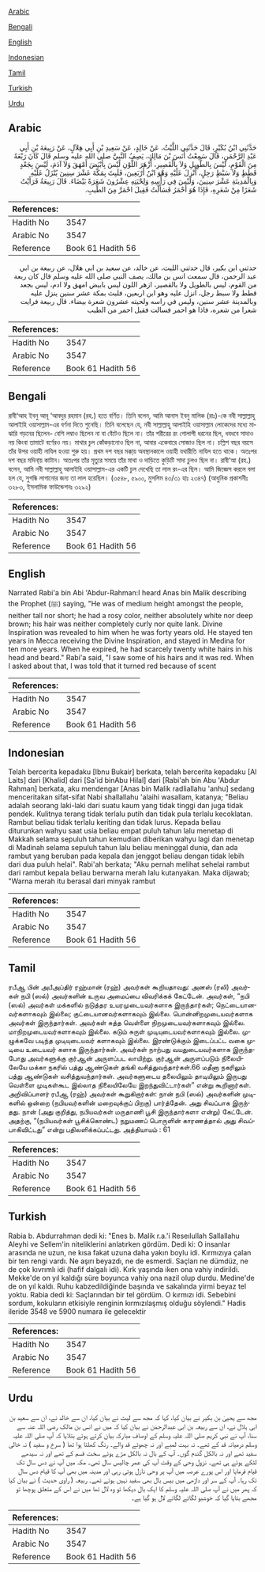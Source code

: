 [Arabic](#arabic)

[Bengali](#bengali)

[English](#english)

[Indonesian](#indonesian)

[Tamil](#tamil)

[Turkish](#turkish)

[Urdu](#urdu)

## Arabic


<div dir="rtl" lang="ar" style={{fontSize:'larger',backgroundColor:'#f8f9fa',padding:20}}>
حَدَّثَنِي ابْنُ بُكَيْرٍ، قَالَ حَدَّثَنِي اللَّيْثُ، عَنْ خَالِدٍ، عَنْ سَعِيدِ بْنِ أَبِي هِلاَلٍ، عَنْ رَبِيعَةَ بْنِ أَبِي عَبْدِ الرَّحْمَنِ، قَالَ سَمِعْتُ أَنَسَ بْنَ مَالِكٍ، يَصِفُ النَّبِيَّ صلى الله عليه وسلم قَالَ كَانَ رَبْعَةً مِنَ الْقَوْمِ، لَيْسَ بِالطَّوِيلِ وَلاَ بِالْقَصِيرِ، أَزْهَرَ اللَّوْنِ لَيْسَ بِأَبْيَضَ أَمْهَقَ وَلاَ آدَمَ، لَيْسَ بِجَعْدٍ قَطَطٍ وَلاَ سَبْطٍ رَجِلٍ، أُنْزِلَ عَلَيْهِ وَهْوَ ابْنُ أَرْبَعِينَ، فَلَبِثَ بِمَكَّةَ عَشْرَ سِنِينَ يُنْزَلُ عَلَيْهِ وَبِالْمَدِينَةِ عَشْرَ سِنِينَ، وَلَيْسَ فِي رَأْسِهِ وَلِحْيَتِهِ عِشْرُونَ شَعَرَةً بَيْضَاءَ‏.‏ قَالَ رَبِيعَةُ فَرَأَيْتُ شَعَرًا مِنْ شَعَرِهِ، فَإِذَا هُوَ أَحْمَرُ فَسَأَلْتُ فَقِيلَ احْمَرَّ مِنَ الطِّيبِ‏.‏
</div>
<div style={{backgroundColor:'#f8f9fa',padding:20, marginBottom: 10}}><table> <thead> <tr> <th>References:</th> <th></th> </tr> </thead> <tbody><tr><td>Hadith No</td><td>3547</td></tr><tr><td>Arabic No</td><td>3547</td></tr><tr><td>Reference</td><td>Book 61 Hadith 56</td></tr></tbody></table></div>


<div dir="rtl" lang="ar" style={{fontSize:'larger',backgroundColor:'#f8f9fa',padding:20}}>
حدثني ابن بكير، قال حدثني الليث، عن خالد، عن سعيد بن ابي هلال، عن ربيعة بن ابي عبد الرحمن، قال سمعت انس بن مالك، يصف النبي صلى الله عليه وسلم قال كان ربعة من القوم، ليس بالطويل ولا بالقصير، ازهر اللون ليس بابيض امهق ولا ادم، ليس بجعد قطط ولا سبط رجل، انزل عليه وهو ابن اربعين، فلبث بمكة عشر سنين ينزل عليه وبالمدينة عشر سنين، وليس في راسه ولحيته عشرون شعرة بيضاء. قال ربيعة فرايت شعرا من شعره، فاذا هو احمر فسالت فقيل احمر من الطيب
</div>
<div style={{backgroundColor:'#f8f9fa',padding:20, marginBottom: 10}}><table> <thead> <tr> <th>References:</th> <th></th> </tr> </thead> <tbody><tr><td>Hadith No</td><td>3547</td></tr><tr><td>Arabic No</td><td>3547</td></tr><tr><td>Reference</td><td>Book 61 Hadith 56</td></tr></tbody></table></div>

## Bengali


<div dir="ltr" lang="bn" style={{fontSize:'larger',backgroundColor:'#f8f9fa',padding:20}}>
রাবী‘আহ ইবনু আবূ ‘আবদুর রহমান (রহ.) হতে বর্ণিত। তিনি বলেন, আমি আনাস ইবনু মালিক (রাঃ)-কে নবী সাল্লাল্লাহু আলাইহি ওয়াসাল্লাম-এর বর্ণনা দিতে শুনেছি। তিনি বলেছেন যে, নবী সাল্লাল্লাহু আলাইহি ওয়াসাল্লাম লোকেদের মধ্যে মাঝারি গড়নের ছিলেন- বেশি লম্বাও ছিলেন না বা বেঁটেও ছিলে না। তাঁর শরীরের রং গোলাপী ধরনের ছিল, ধবধবে সাদাও নয় কিংবা তামাটে বর্ণেরও নয়। মাথার চুল কোঁকড়ানোও ছিল না, আবার একেবারে সোজাও ছিল না। চল্লিশ বছর বয়সে তাঁর উপর ওয়াহী নাযিল হওয়া শুরু হয়। প্রথম দশ বছর মক্কা্য় অবস্থানকালে ওয়াহী যথারীতি নাযিল হতে থাকে। অতঃপর দশ বছর মদিনা্য় কাটান। অতঃপর তাঁর মৃত্যুর সময়ে তাঁর মাথা ও দাড়িতে কুড়িটি সাদা চুলও ছিল না। রাবী‘আ (রহ.) বলেন, আমি নবী সাল্লাল্লাহু আলাইহি ওয়াসাল্লাম-এর একটি চুল দেখেছি তা লাল রং-এর ছিল। আমি জিজ্ঞেস করলে বলা হল যে, সুগন্ধি লাগানোর জন্য তা লাল হয়েছিল। (৩৫৪৮, ৫৯০০, মুসলিম ৪৩/৩১ হাঃ ২৩৪৭) (আধুনিক প্রকাশনীঃ ৩২৮৩, ইসলামিক ফাউন্ডেশনঃ ৩২৯২)
</div>
<div style={{backgroundColor:'#f8f9fa',padding:20, marginBottom: 10}}><table> <thead> <tr> <th>References:</th> <th></th> </tr> </thead> <tbody><tr><td>Hadith No</td><td>3547</td></tr><tr><td>Arabic No</td><td>3547</td></tr><tr><td>Reference</td><td>Book 61 Hadith 56</td></tr></tbody></table></div>

## English


<div dir="ltr" lang="en" style={{fontSize:'larger',backgroundColor:'#f8f9fa',padding:20}}>
Narrated Rabi'a bin Abi 'Abdur-Rahman:I heard Anas bin Malik describing the Prophet (ﷺ) saying, "He was of medium height amongst the people, neither tall nor short; he had a rosy color, neither absolutely white nor deep brown; his hair was neither completely curly nor quite lank. Divine Inspiration was revealed to him when he was forty years old. He stayed ten years in Mecca receiving the Divine Inspiration, and stayed in Medina for ten more years. When he expired, he had scarcely twenty white hairs in his head and beard." Rabi'a said, "I saw some of his hairs and it was red. When I asked about that, I was told that it turned red because of scent
</div>
<div style={{backgroundColor:'#f8f9fa',padding:20, marginBottom: 10}}><table> <thead> <tr> <th>References:</th> <th></th> </tr> </thead> <tbody><tr><td>Hadith No</td><td>3547</td></tr><tr><td>Arabic No</td><td>3547</td></tr><tr><td>Reference</td><td>Book 61 Hadith 56</td></tr></tbody></table></div>

## Indonesian


<div dir="ltr" lang="id" style={{fontSize:'larger',backgroundColor:'#f8f9fa',padding:20}}>
Telah bercerita kepadaku [Ibnu Bukair] berkata, telah bercerita kepadaku [Al Laits] dari [Khalid] dari [Sa'id binAbu Hilal] dari [Rabi'ah bin Abu 'Abdur Rahman] berkata, aku mendengar [Anas bin Malik radliallahu 'anhu] sedang menceritakan sifat-sifat Nabi shallallahu 'alaihi wasallam, katanya; "Beliau adalah seorang laki-laki dari suatu kaum yang tidak tinggi dan juga tidak pendek. Kulitnya terang tidak terlalu putih dan tidak pula terlalu kecoklatan. Rambut beliau tidak terlalu keriting dan tidak lurus. Kepada beliau diturunkan wahyu saat usia beliau empat puluh tahun lalu menetap di Makkah selama sepuluh tahun kemudian diberikan wahyu lagi dan menetap di Madinah selama sepuluh tahun lalu beliau meninggal dunia, dan ada rambut yang beruban pada kepala dan jenggot beliau dengan tidak lebih dari dua puluh helai". Rabi'ah berkata; "Aku pernah melihat sehelai rambut dari rambut kepala beliau berwarna merah lalu kutanyakan. Maka dijawab; "Warna merah itu berasal dari minyak rambut
</div>
<div style={{backgroundColor:'#f8f9fa',padding:20, marginBottom: 10}}><table> <thead> <tr> <th>References:</th> <th></th> </tr> </thead> <tbody><tr><td>Hadith No</td><td>3547</td></tr><tr><td>Arabic No</td><td>3547</td></tr><tr><td>Reference</td><td>Book 61 Hadith 56</td></tr></tbody></table></div>

## Tamil


<div dir="ltr" lang="ta" style={{fontSize:'larger',backgroundColor:'#f8f9fa',padding:20}}>
ரபீஆ பின் அபீஅப்திர் ரஹ்மான் (ரஹ்) அவர்கள் கூறியதாவது: அனஸ் (ரலி) அவர்கள் நபி (ஸல்) அவர்களின் உருவ அமைப்பை விவரிக்கக் கேட்டேன். அவர்கள், “நபி (ஸல்) அவர்கள் மக்களில் நடுத்தர உயரமுடையவர்களாக இருந்தார்கள்; நெட்டையானவர்களாகவும் இல்லை; குட்டையானவர்களாகவும் இல்லை. பொன்னிறமுடையவர்களாக அவர்கள் இருந்தார்கள். அவர்கள் சுத்த வெள்ளை நிறமுடையவர்களாகவும் இல்லை. மாநிறமுடையவர்களாகவும் இல்லை. கடும் சுருள் முடியுடையவர்களாகவும் இல்லை. முழுக்கவே படிந்த முடியுடையவர் களாகவும் இல்லை. இரண்டுக்கும் இடைப்பட்ட வகை முடியை உடையவர் களாக இருந்தார்கள். அவர்கள் நாற்பது வயதுடையவர்களாக இருந்தபோது அவர்களுக்கு குர்ஆன் அருளப்பட லாயிற்று. குர்ஆன் அருளப்படும் நிலையிலேயே மக்கா நகரில் பத்து ஆண்டுகள் தங்கி வசித்துவந்தார்கள்.66 மதீனா நகரிலும் பத்து ஆண்டுகள் வசித்துவந்தார்கள். அவர்களுடைய தலையிலும் தாடியிலும் இருபது வெள்ளை முடிகள்கூட இல்லாத நிலையிலேயே இறந்துவிட்டார்கள்” என்று கூறினார்கள். அறிவிப்பாளர் ரபீஆ (ரஹ்) அவர்கள் கூறுகிறார்கள்: நான் நபி (ஸல்) அவர்களின் முடிகளில் ஒன்றை (நபியவர்களின் மறைவுக்குப் பிறகு) பார்த்தேன். அது சிவப்பாக இருந்தது. நான் (அது குறித்து, நபியவர்கள் மருதாணி பூசி இருந்தார்களா என்று) கேட்டேன். அதற்கு, “(நபியவர்கள் பூசிக்கொண்ட) நறுமணப் பொருளின் காரணத்தால் அது சிவப்பாகிவிட்டது” என்று பதிலளிக்கப்பட்டது. அத்தியாயம் : 61
</div>
<div style={{backgroundColor:'#f8f9fa',padding:20, marginBottom: 10}}><table> <thead> <tr> <th>References:</th> <th></th> </tr> </thead> <tbody><tr><td>Hadith No</td><td>3547</td></tr><tr><td>Arabic No</td><td>3547</td></tr><tr><td>Reference</td><td>Book 61 Hadith 56</td></tr></tbody></table></div>

## Turkish


<div dir="ltr" lang="tr" style={{fontSize:'larger',backgroundColor:'#f8f9fa',padding:20}}>
Rabia b. Abdurrahman dedi ki: "Enes b. Malik r.a.'i Reseılullah Sallallahu Aleyhi ve Sellem'in niteliklerini anlatırken gördüm. Dedi ki: O insanlar arasında ne uzun, ne kısa fakat uzuna daha yakın boylu idi. Kırmızıya çalan bir ten rengi vardı. Ne aşırı beyazdı, ne de esmerdi. Saçları ne dümdüz, ne de çok kıvrımlı idi (hafif dalgalı idi). Kırk yaşında iken ona vahiy indirildi. Mekke'de on yıl kaldığı süre boyunca vahiy ona nazil olup durdu. Medine'de de on yıl kaldı. Ruhu kabzedildiğinde başında ve sakalında yirmi beyaz tel yoktu. Rabia dedi ki: Saçlarından bir tel gördüm. O kırmızı idi. Sebebini sordum, kokuların etkisiyle renginin kırmızılaşmış olduğu söylendi." Hadis ileride 3548 ve 5900 numara ile gelecektir
</div>
<div style={{backgroundColor:'#f8f9fa',padding:20, marginBottom: 10}}><table> <thead> <tr> <th>References:</th> <th></th> </tr> </thead> <tbody><tr><td>Hadith No</td><td>3547</td></tr><tr><td>Arabic No</td><td>3547</td></tr><tr><td>Reference</td><td>Book 61 Hadith 56</td></tr></tbody></table></div>

## Urdu


<div dir="rtl" lang="ur" style={{fontSize:'larger',backgroundColor:'#f8f9fa',padding:20}}>
مجھ سے یحییٰ بن بکیر نے بیان کیا، کہا کہ مجھ سے لیث نے بیان کیا، ان سے خالد نے، ان سے سعید بن ابی ہلال نے، ان سے ربیعہ بن ابی عبدالرحمٰن نے بیان کیا کہ میں نے انس بن مالک رضی اللہ عنہ سے سنا، آپ نے نبی کریم صلی اللہ علیہ وسلم کے اوصاف مبارکہ بیان کرتے ہوئے بتلایا کہ آپ صلی اللہ علیہ وسلم درمیانہ قد کے تھے۔ نہ بہت لمبے اور نہ چھوٹے قد والے۔ رنگ کھلتا ہوا تھا ( سرخ و سفید ) نہ خالی سفید تھے اور نہ بالکل گندم گوں۔ آپ کے بال نہ بالکل مڑے ہوئے سخت قسم کے تھے اور نہ سیدھے لٹکے ہوئے ہی تھے۔ نزول وحی کے وقت آپ کی عمر چالیس سال تھی۔ مکہ میں آپ نے دس سال تک قیام فرمایا اور اس پورے عرصہ میں آپ پر وحی نازل ہوتی رہی اور مدینہ میں بھی آپ کا قیام دس سال تک رہا۔ آپ کے سر اور داڑھی میں بیس بال بھی سفید نہیں ہوئے تھے۔ ربیعہ ( راوی حدیث ) نے بیان کیا کہ پھر میں نے آپ صلی اللہ علیہ وسلم کا ایک بال دیکھا تو وہ لال تھا میں نے اس کے متعلق پوچھا تو مجھے بتایا گیا کہ خوشبو لگاتے لگاتے لال ہو گیا ہے۔
</div>
<div style={{backgroundColor:'#f8f9fa',padding:20, marginBottom: 10}}><table> <thead> <tr> <th>References:</th> <th></th> </tr> </thead> <tbody><tr><td>Hadith No</td><td>3547</td></tr><tr><td>Arabic No</td><td>3547</td></tr><tr><td>Reference</td><td>Book 61 Hadith 56</td></tr></tbody></table></div>